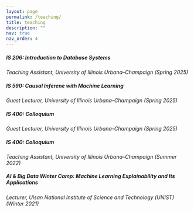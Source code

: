 ```yaml
---
layout: page
permalink: /teaching/
title: teaching
description: ""
nav: true
nav_order: 4
---
```


##### IS 206: Introduction to Database Systems
*Teaching Assistant, University of Illinois Urbana–Champaign (Spring 2025)*  

##### IS 590: Causal Inferene with Machine Learning 
*Guest Lecturer, University of Illinois Urbana–Champaign (Spring 2025)*  

##### IS 400: Colloquium
*Guest Lecturer, University of Illinois Urbana–Champaign (Spring 2025)*  

##### IS 400: Colloquium
*Teaching Assistant, University of Illinois Urbana–Champaign (Summer 2022)*  

##### AI & Big Data Winter Camp: Machine Learning Explainability and Its Applications
*Lecturer, Ulsan National Institute of Science and Technology (UNIST) (Winter 2021)*  

